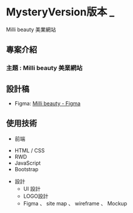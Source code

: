 

# MysteryVersion版本 _ 
   Milli beauty 美業網站


## 專案介紹

### 主題 :  Milli beauty 美業網站


## 設計稿

- Figma: [Milli beauty - Figma]([https://www.figma.com/file/bz1NBzFzMaPztORkulWK7S/%E7%B8%BD%E7%B5%B1%E9%96%8B%E7%A5%A8%E5%9C%B0%E5%9C%96?type=design&node-id=491-2252&mode=design&t=v52ZZCgi7cons4p9-0](https://www.figma.com/file/cKESGKHFQcDtvZHmULsVwp/%E5%B0%88%E9%A1%8C2?type=design&node-id=952-501&mode=design&t=SK0QOYa4b9s2VVAU-0))


## 使用技術
* 前端
 - HTML / CSS
 - RWD
 - JavaScript
 - Bootstrap

* 設計
  - UI 設計
  - LOGO設計
  - Figma 、  site map 、 wireframe 、 Mockup

